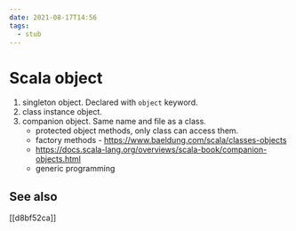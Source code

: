 ```yaml
---
date: 2021-08-17T14:56
tags: 
  - stub
---
```


# Scala object

1. singleton object. Declared with `object` keyword.
2. class instance object.
3. companion object. Same name and file as a class.
   - protected object methods, only class can access them.
   - factory methods - https://www.baeldung.com/scala/classes-objects
   - https://docs.scala-lang.org/overviews/scala-book/companion-objects.html
   - generic programming

## See also

[[d8bf52ca]]
